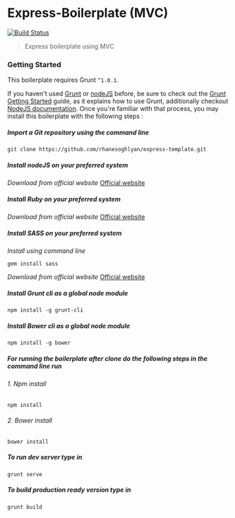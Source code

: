 # Express-Boilerplate (MVC)

[![Build Status](https://travis-ci.org/rhanesoghlyan/express-template.svg?branch=master)](https://travis-ci.org/rhanesoghlyan/express-template)

> Express boilerplate using MVC

### Getting Started
This boilerplate requires Grunt `^1.0.1`.

If you haven't used [Grunt](http://gruntjs.com/) or [nodeJS](https://nodejs.org) before, be sure to check out the [Grunt Getting Started](http://gruntjs.com/getting-started) guide, as it explains how to use Grunt, additionally checkout [NodeJS documentation](https://nodejs.org/en/docs/). Once you're familiar with that process, you may install this boilerplate with the following steps :

##### Import a Git repository using the command line

```shell
git clone https://github.com/rhanesoghlyan/express-template.git
```

#####  Install nodeJS on your preferred system

_Download from official website_ [Official website](https://nodejs.org/en/download/)

#####  Install Ruby on your preferred system

_Download from official website_ [Official website](https://www.ruby-lang.org/de/downloads/)

#####  Install SASS on your preferred system

_Install using command line_

```shell
gem install sass
```
_Download from official website_ [Official website](http://sass-lang.com/install)


#####  Install Grunt cli as a global node module

```shell
npm install -g grunt-cli
```

#####  Install Bower cli as a global node module

```shell
npm install -g bower
```
#####  For running the boilerplate after clone do the following steps in the command line run

###### 1. Npm install
```shell
npm install
```
###### 2. Bower install
```shell
bower install
```

#####  To run dev server type in

```shell
grunt serve
```
#####  To build production ready version type in

```shell
grunt build
```